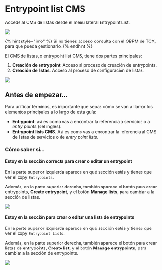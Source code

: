 # Entrypoint list CMS

Accede al CMS de listas desde el menú lateral Entrypoint List.

![](.gitbook/assets/entrypoint\_list\_menu\_lateral.png)

{% hint style="info" %}
Si no tienes acceso consulta con el OBPM de TCX, para que pueda gestionarlo.
{% endhint %}

El CMS de listas, o entrypoint list CMS, tiene dos partes principales:

1. **Creación de entrypoint**. Acceso al proceso de creación de entrypoints.
2. **Creación de listas**. Acceso al proceso de configuración de listas.

![](.gitbook/assets/entrypoint\_list\_entrypoint.gif)

## Antes de empezar...

Para unificar términos, es importante que sepas cómo se van a llamar los elementos principales a lo largo de esta guía:

* **Entrypoint**: así es como vas a encontrar la referencia a servicios o a _entry points_ (del inglés).&#x20;
* **Entrypoint lists CMS**. Así es como vas a encontrar la referencia al CMS de listas de servicios o de _entry point lists_.

### Cómo saber si...

#### Estoy en la sección correcta para crear o editar un entrypoint

En la parte superior izquierda aparece en qué sección estás y tienes que ver el copy `Entrypoints`.

Además, en la parte superior derecha, también aparece el botón para crear entrypoints, **Create entrypoint**, y el botón **Manage lists**, para cambiar a la sección de listas.

![](.gitbook/assets/seccion\_entrypoints.png)

#### Estoy en la sección para crear o editar una lista de entrypoints

En la parte superior izquierda aparece en qué sección estás y tienes que ver el copy `Entrypoint Lists`.

Además, en la parte superior derecha, también aparece el botón para crear listas de entrypoints, **Create list**, y el botón **Manage entrypoints**, para cambiar a la sección de entrypoints.

![](.gitbook/assets/seccion\_listas.png)
